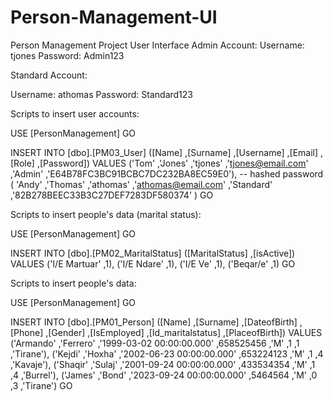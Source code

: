 # Person-Management-UI
Person Management Project User Interface
Admin Account:
Username: tjones
Password: Admin123

Standard Account:

Username: athomas
Password: Standard123

Scripts to insert user accounts:

USE [PersonManagement]
GO

INSERT INTO [dbo].[PM03_User]
           ([Name]
           ,[Surname]
           ,[Username]
           ,[Email]
           ,[Role]
           ,[Password])
     VALUES
           ('Tom'
           ,'Jones'
           ,'tjones'
           ,'tjones@email.com'
           ,'Admin'
           ,'E64B78FC3BC91BCBC7DC232BA8EC59E0'), -- hashed password
		   (
		   'Andy'
           ,'Thomas'
           ,'athomas'
           ,'athomas@email.com'
           ,'Standard'
           ,'82B278BEEC33B3C27DEF7283DF580374'
		   )
GO


Scripts to insert people's data (marital status):

USE [PersonManagement]
GO

INSERT INTO [dbo].[PM02_MaritalStatus]
           ([MaritalStatus]
           ,[isActive])
     VALUES
           ('I/E Martuar'
           ,1),
		   ('I/E Ndare'
           ,1),
		   ('I/E Ve'
           ,1),
		   ('Beqar/e'
           ,1)
GO

Scripts to insert people's data:

USE [PersonManagement]
GO

INSERT INTO [dbo].[PM01_Person]
           ([Name]
           ,[Surname]
           ,[DateofBirth]
           ,[Phone]
           ,[Gender]
           ,[IsEmployed]
           ,[Id_maritalstatus]
           ,[PlaceofBirth])
     VALUES
           ('Armando'
           ,'Ferrero'
           ,'1999-03-02 00:00:00.000'
           ,658525456
           ,'M'
           ,1
           ,1
           ,'Tirane'),
		        ('Kejdi'
           ,'Hoxha'
           ,'2002-06-23 00:00:00.000'
           ,653224123
           ,'M'
           ,1
           ,4
           ,'Kavaje'),
		        ('Shaqir'
           ,'Sulaj'
           ,'2001-09-24 00:00:00.000'
           ,433534354
           ,'M'
           ,1
           ,4
           ,'Burrel'),
		        ('James'
           ,'Bond'
           ,'2023-09-24 00:00:00.000'
           ,5464564
           ,'M'
           ,0
           ,3
           ,'Tirane')
GO

